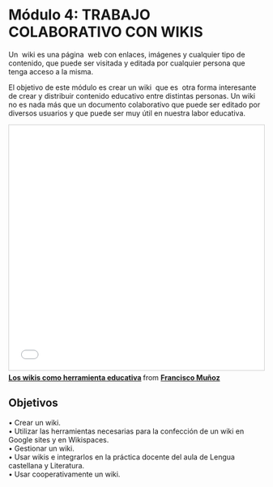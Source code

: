 # Módulo 4: TRABAJO COLABORATIVO CON WIKIS

Un  wiki es una página  web con enlaces, imágenes y cualquier tipo de contenido, que puede ser visitada y editada por cualquier persona que tenga acceso a la misma.

El objetivo de este módulo es crear un wiki  que es  otra forma interesante de crear y distribuir contenido educativo entre distintas personas. Un wiki no es nada más que un documento colaborativo que puede ser editado por diversos usuarios y que puede ser muy útil en nuestra labor educativa. 

<iframe src="//www.slideshare.net/slideshow/embed_code/key/zph7zukCwfsDUj" width="595" height="485" frameborder="0" marginwidth="0" marginheight="0" scrolling="no" style="border:1px solid #CCC; border-width:1px; margin-bottom:5px; max-width: 100%;" allowfullscreen> </iframe> <div style="margin-bottom:5px"> <strong> <a href="//www.slideshare.net/aula21/los-wikis-como-herramienta-educativa-presentation" title="Los wikis como herramienta educativa" target="_blank">Los wikis como herramienta educativa</a> </strong> from <strong><a href="https://www.slideshare.net/aula21" target="_blank">Francisco Muñoz</a></strong> </div>

## Objetivos

  
• Crear un wiki.  
• Utilizar las herramientas necesarias para la confección de un wiki en Google sites y en Wikispaces.  
• Gestionar un wiki.  
• Usar wikis e integrarlos en la práctica docente del aula de Lengua castellana y Literatura.  
• Usar cooperativamente un wiki.

